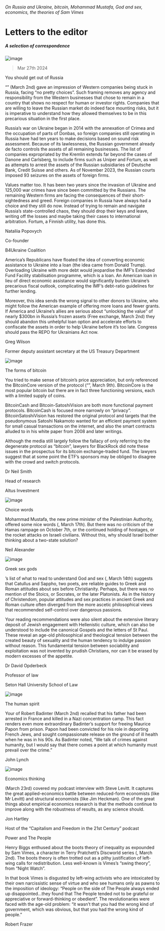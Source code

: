 ###### On Russia and Ukraine, bitcoin, Mohammad Mustafa, God and sex, economics, the theories of Sam Vimes
# Letters to the editor 
##### A selection of correspondence 
![image](images/20240302_WBP504.jpg) 
> Mar 27th 2024 

You should get out of Russia
“” (March 2nd) gave an impression of Western companies being stuck in Russia, facing “no pretty choices”. Such framing removes any agency and responsibility from the Western businesses that chose to remain in a country that shows no respect for human or investor rights. Companies that are willing to leave the Russian market do indeed face mounting risks, but it is imperative to understand how they allowed themselves to be in this precarious situation in the first place. 
Russia’s war on Ukraine began in 2014 with the annexation of Crimea and the occupation of parts of Donbas, so foreign companies still operating in Russia have had ten years to make decisions based on sound risk assessment. Because of its lawlessness, the Russian government already de facto controls the assets of all remaining businesses. The list of companies expropriated by the Kremlin extends far beyond the cases of Danone and Carlsberg, to include firms such as Uniper and Fortum, as well as attempts to arrest the assets of the Russian subsidiaries of Deutsche Bank, Credit Suisse and others. As of November 2023, the Russian courts imposed 93 seizures on the assets of foreign firms. 
Values matter too. It has been two years since the invasion of Ukraine and 125,000 war crimes have since been committed by the Russians. The remaining Western firms are facing the consequences of their short-sightedness and greed. Foreign companies in Russia have always had a choice and they still do now. Instead of trying to remain and navigate Russia’s state-controlled chaos, they should drop their keys and leave, writing off the losses and maybe taking their cases to international arbitration. Fortum, a Finnish utility, has done this. 
Nataliia Popovych
Co-founder 
B4Ukraine Coalition

America’s Republicans have floated the idea of converting economic assistance to Ukraine into a loan (the idea came from Donald Trump). Overloading Ukraine with more debt would jeopardise the IMF’s Extended Fund Facility stabilisation programme, which is a loan. An American loan in lieu of direct economic assistance would significantly burden Ukraine’s precarious fiscal outlook, complicating the IMF’s debt-ratio guidelines for further lending. 
Moreover, this idea sends the wrong signal to other donors to Ukraine, who might follow the American example of offering more loans and fewer grants. If America and Ukraine’s allies are serious about “unlocking the value” of nearly $300bn in Russia’s frozen assets (Free exchange, March 2nd) they should abandon this unhelpful loan option and accelerate efforts to confiscate the assets in order to help Ukraine before it’s too late. Congress should pass the REPO for Ukrainians Act now.
Greg Wilson
Former deputy assistant secretary at the US Treasury Department

![image](images/20240309_FND003.jpg) 

The forms of bitcoin
You tried to make sense of bitcoin’s price appreciation, but only referenced the BitcoinCore version of the protocol (“”, March 9th). BitcoinCore is the most popular bitcoin but there are in fact three functioning versions, each with a limited supply of coins.
BitcoinCash and Bitcoin-SatoshiVision are both more functional payment protocols. BitcoinCash is focused more narrowly on “privacy”. BitcoinSatoshiVision has restored the original protocol and targets that the pseudonymous Satoshi Nakamoto wanted for an efficient payment system for small casual transactions on the internet, and also the smart contracts alluded to in his white paper from 2008 and later writings.
Although the media still largely follow the  fallacy of only referring to the degenerate protocol as “bitcoin”, lawyers for BlackRock did note these issues in the prospectus for its bitcoin exchange-traded fund. The lawyers suggest that at some point the ETF’s sponsors may be obliged to disagree with the crowd and switch protocols.
Dr Neil Smith
Head of research
Altus Investment

![image](images/20240315_BID001.jpg) 

Choice words
Mohammad Mustafa, the new prime minister of the Palestinian Authority, offered some nice words (, March 17th). But there was no criticism of the Hamas rampage on October 7th, or the continued holding of hostages, or the rocket attacks on Israeli civilians. Without this, why should Israel bother thinking about a two-state solution? 
Neil Alexander

![image](images/20240316_BLP505.jpg) 

Greek sex gods
’s list of what to read to understand God and sex (, March 14th) suggests that Catullus and Sappho, two poets, are reliable guides to Greek and Roman attitudes about sex before Christianity. Perhaps, but there was no mention of the Stoics, or Socrates, or the later Platonists. As in the history of Christendom, popular attitudes and sex practices in ancient Greek and Roman culture often diverged from the more ascetic philosophical views that recommended self-control over dangerous passions. 
Your reading recommendations were also silent about the extensive literary deposit of Jewish engagement with Hellenistic culture, which can also be understood to include the canonical Gospels and the letters of St Paul. These reveal an age-old philosophical and theological tension between the created beauty of sexuality and the human tendency to indulge passion without reason. This fundamental tension between sociability and exploitation was not invented by prudish Christians, nor can it be erased by modern excesses of the appetite.
Dr David Opderbeck
Professor of law
Seton Hall University School of Law

![image](images/20240302_OBP001.jpg) 

The human spirit
Your  of Robert Badinter (March 2nd) recalled that his father had been arrested in France and killed in a Nazi concentration camp. This fact renders even more extraordinary Badinter’s support for freeing Maurice Papon from prison. Papon had been convicted for his role in deporting French Jews, and sought compassionate release on the ground of ill health when he was in his 90s. As Badinter noted, “We talk of crimes against humanity, but I would say that there comes a point at which humanity must prevail over the crime.”
John Lynch

![image](images/20240323_FND000.jpg) 

Economics thinking
 (March 23rd) covered my podcast interview with Steve Levitt. It captures the great applied-economics battle between reduced-form economists (like Mr Levitt) and structural economists (like Jim Heckman). One of the great things about empirical economics research is that the methods continue to improve along with the robustness of results, as any science should.
Jon Hartley
Host of the “Capitalism and Freedom in the 21st Century” podcast

Power and The People
Henry Biggs enthused about the boots theory of inequality as expounded by Sam Vimes, a character in Terry Pratchett’s Discworld series (, March 2nd). The boots theory is often trotted out as a pithy justification of left-wing calls for redistribution. Less well-known is Vimes’s “swing theory”, from “Night Watch”. 
In that book Vimes is disgusted by left-wing activists who are intoxicated by their own narcissistic sense of virtue and who see humans only as pawns to the imposition of ideology: “People on the side of The People always ended up disappointed…they found that The People tended not to be grateful or appreciative or forward-thinking or obedient”. The revolutionaries were faced with the age-old problem: “it wasn’t that you had the wrong kind of government, which was obvious, but that you had the wrong kind of people.”
Robert Frazer


